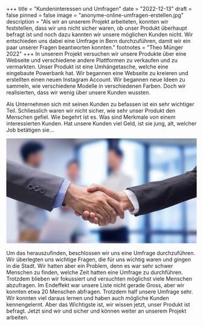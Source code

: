 +++
title = "Kundeninteressen und Umfragen"
date = "2022-12-13"
draft = false
pinned = false
image = "anonyme-online-umfragen-erstellen.jpg"
description = "Als wir an unserem Projekt arbeiteten, konnten wir feststellen, dass wir uns nicht sicher waren, ob unser Produkt überhaupt befragt ist und noch dazu kannten wir unsere möglichen Kunden nicht. Wir entschieden uns dabei eine Umfrage in Bern durchzuführen, damit wir ein paar unserer Fragen beantworten konnten."
footnotes = "T﻿heo Münger 2022"
+++
In unserem Projekt versuchen wir unsere Produkte über eine Webseite und verschiedene andere Plattformen zu verkaufen und zu vermarkten. Unser Produkt ist eine Umhängetasche, welche eine eingebaute Powerbank hat. Wir begannen eine Webseite zu kreieren und erstellten einen neuen Instagram Account. Wir begannen neue Ideen zu sammeln, wie verschiedene Modelle in verschiedenen Farben. Doch wir realisierten, dass wir wenig über unsere Kunden wussten. 

Als Unternehmen sich mit seinen Kunden zu befassen ist ein sehr wichtiger Teil. Schliesslich waren wir nicht sicher, wie sehr unser Produkt den Menschen gefiel. Wie begehrt ist es. Was sind Merkmale von einem interessierten Kunden. Hat unsere Kunden viel Geld, ist sie jung, alt, welcher Job betätigen sie…

![](kundenbewertung_wert-ihrer-kunden-berechnen.jpg)

Um das herauszufinden, beschlossen wir uns eine Umfrage durchzuführen. Wir überlegten uns wichtige Fragen, die für uns wichtig waren und gingen in die Stadt. Wir hatten aber ein Problem, denn es war sehr schwer Menschen zu finden, welche Zeit hatten eine Umfrage zu durchführen. Trotzdem blieben wir fokussiert und versuchten möglichst viele Menschen abzufragen. Im Endeffekt war unsere Liste nicht gerade Gross, aber wir konnten etwa 20 Menschen abfragen. 
Trotzdem half unsere Umfrage sehr. Wir konnten viel daraus lernen und haben auch mögliche Kunden kennengelernt. Aber das Wichtigste ist, wir wissen jetzt, unser Produkt ist befragt. Jetzt sind wir und sicher und können weiter an unserem Projekt arbeiten.